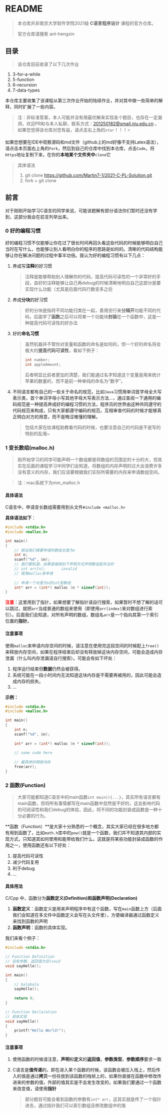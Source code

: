 # README

> 本仓库并非南京大学软件学院2021级 **C语言程序设计** 课程的官方仓库。
>
> 官方仓库请搜索 ant-hengxin



## 目录

> 该仓库目前收录了以下几次作业

1. 3-for-a-while
2. 5-function
3. 6-recursion
3. 7-data-types



本仓库主要收集了该课程从第三次作业开始的陆续作业，并对其中做一些简单的解释，同时扩展了一些内容。

> 注：非标准答案，本人可能并没有用最优解来实现各个题目，也存在一定漏洞，欢迎PR和与本人私聊，联系方式：201250182@smail.nju.edu.cn 。如果您觉得该仓库对您有益，请点击右上角的`star`！！！:star:



如果您想要在IDE中观察源码和md文件（github上的md好像不支持Latex语法），请点击本页面右上角的`Fork`，然后到自己的仓库中找到本仓库，点击`Code`，将`Https`地址复制下来，在你的**本地某个文件夹中**`clone`它

> 具体语法
>
> 1. git clone https://github.com/Martin7-1/2021-C-PL-Solution.git
> 2. fork + git clone



## 前言

对于刚刚开始学习C语言的同学来说，可能该题解有部分语法你们暂时还没有学到，这部分我会在前言列举出来。



### 0 好的编程习惯

好的编程习惯不仅能够让你在过了很长时间再回头看这些代码的时候能够明白自己当时在写什么，也能够让别人看明白你的程序的思路是如何的。清晰的代码结构能够让你在解决问题的过程中事半功倍。我认为好的编程习惯有以下几点：

1. 养成写**注释**的好习惯

	> 注释是能够帮助别人理解你的代码，提高代码可读性的一个非常好的手段，良好的注释能够让自己再debug的时候清晰地明白自己这部分是要实现什么功能（尤其是后面代码行数变多之后

2. 养成**分块**的好习惯

	> 好的分块是指将不同功能归类在一起，善用空行来**分隔开**功能不同的代码，后面学了**函数**之后可以将某一个功能块**封装**在一个函数中，这是一种提高代码可读性的好办法

3. 好的**命名习惯**

	> 虽然机器并不管你对变量和函数的命名是如何的，但一个好的命名将会极大的**提高代码可读性**，看如下例子：
	>
	> ```c
	> int number;
	> int appleAmount;
	> ```
	>
	> 后者明显比前者更加的清楚，我们能通过名字知道这个变量是用来统计苹果的数量的，而不是前一种单纯的命名为“数字”。

4. 不同语言都有自己的一些关于命名的规范，比如`Java`习惯用单词首字母全大写表示类，首个单词字母小写其他字母大写表示方法...，通过查阅一下通用的编码规范是一种提高养成好的编程习惯的方法，程序员的世界由这种共同遵守的代码规范来构成，只有大家都遵守编码的规范，互相审查代码的时候才能够真正明白对方的用意，而不是晦涩难懂的理解。

	> 包括大家在给课程助教看代码的时候，也要注意自己的代码是不是写的特别的乱哦~



### 1 变长数组(malloc.h)

> 刚开始学习的同学可能声明一个数组都是将数组的范围定的十分的大，但其实在后面的课程学习中同学们会知道，将数组的内存声明的过大会浪费许多没有意义的内存，我们应该要根据我们实际所需要的内存来申请数组空间。

> 注：mac系统下为mm_malloc.h

#### 具体语法

C语言中，申请变长数组需要用到头文件`#include <malloc.h>`

**具体语法如下**：

```c
#include <stdio.h>
#include <malloc.h>

int main() 
{
    // 假设我们需要申请的数组长度为n
    int n;
    scanf("%d", &n);
    // 我们都知道，如果直接按如下声明方式声明数组是非法的
    // int arr[n];       invalid
    // 使用malloc来申请
    
    // 申请一个长度为n的int型数组
    int* arr = (int*) malloc (n * sizeof(int));
}
```

<span style = 'color: red'>**注意**</span>：这里用到了指针，如果想要了解指针请自行搜索，如果暂时不想了解的话可以跳过，就把`arr`当成普通的数组来使用（即使用`arr[index]`来对数组进行索引）。后面我们会知道，对所有声明的数组，数组名`arr`是一个指向其第一个索引位置的**指针**。

#### 注意事项

使用`malloc`来申请内存空间的时候，请注意在使用完这段空间的时候配上`free()`来释放内存空间，如果在程序结束后却没有释放掉这块内存空间，可能会造成内存泄漏（什么叫内存泄漏请自行搜索）。可能会有如下坏处：

1. 程序运行结束但**数据**仍然会被获得。
2. 系统可能在一段小时间内无法知道这块内存是不需要再被用的，因此可能会造成内存的损失。
3. $\dots$

**示例：**

```c
#include <stdio.h>
#include <malloc.h>

int main()
{
    int n;
    scanf("%d", &n);
    
    int* arr = (int*) malloc (n * sizeof(int));
    
    // some code here
    
    // 最简单的释放内存
    free(arr);
}
```



### 2 函数(Function)

> 大家可能都知道C语言中的main函数`int main(){...}`，其实所有语言都有main函数，但将所有事情都写在main函数中显然是不好的，这会影响代码的可阅读性和我们debug的体验，因此，将不同的功能封装成函数是一种十分必要的行为。

**函数（Function）**是大家十分熟悉的一个概念，其实大家已经在很多地方都有用到函数了，比如`math.h`库中的`pow()`就是一个函数，我们并不知道其内部的实现方式，只知道其如何使用和能带给我们什么。这就是将某些功能封装成函数的作用之一，使用函数还有以下好处：

1. 提高代码可读性
2. 减少代码复用
3. 利于debug
4. $\dots$

#### 具体用法

C/Cpp 中，函数分为**函数定义(Definition)**和**函数声明(Declaration)**

1. **函数定义**：函数定义是用来声明程序中有这个函数，写在`main`函数上方（后面我们会知道在多文件中函数定义会写在头文件里），方便编译器通过函数定义来找到函数的声明
2. **函数声明**：函数的具体实现。

我们来看个例子：

```c
#include <stdio.h>

// Function Definition
// 没有参数，返回值为空(void
void sayHello();

int main()
{
    // balabala
    sayHello();
    
    return 0;
}

// Function Declaration
// 具体实现
void sayHello()
{
    printf("Hello World!");
}
```

#### 注意事项

1. 使用函数的时候请注意，**声明**和**定义**的**返回值**，**参数类型**，**参数顺序**要求一致

2. C语言是**值传递**的，即在进入某个函数的时候，该函数会被压入栈上，然后传入的值是通过**拷贝**一份存放到该函数的栈帧上的，如果你直接在函数中修改传进来的参数的值，外部的值其实是不会发生改变的，如果我们要通过一个函数来改变值，请使用**指针**

	> 部分题目可能会看到函数的参数有`int* arr`，这其实就是传了一个指针进去，通过指针我们可以索引数组且修改数组中的值